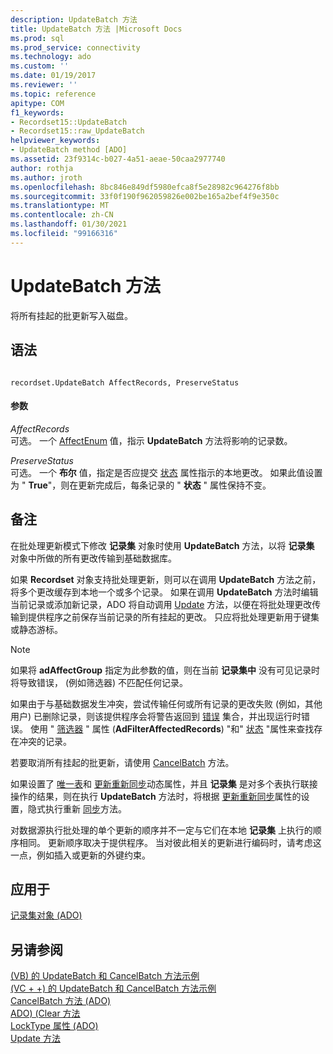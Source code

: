```yaml
---
description: UpdateBatch 方法
title: UpdateBatch 方法 |Microsoft Docs
ms.prod: sql
ms.prod_service: connectivity
ms.technology: ado
ms.custom: ''
ms.date: 01/19/2017
ms.reviewer: ''
ms.topic: reference
apitype: COM
f1_keywords:
- Recordset15::UpdateBatch
- Recordset15::raw_UpdateBatch
helpviewer_keywords:
- UpdateBatch method [ADO]
ms.assetid: 23f9314c-b027-4a51-aeae-50caa2977740
author: rothja
ms.author: jroth
ms.openlocfilehash: 8bc846e849df5980efca8f5e28982c964276f8bb
ms.sourcegitcommit: 33f0f190f962059826e002be165a2bef4f9e350c
ms.translationtype: MT
ms.contentlocale: zh-CN
ms.lasthandoff: 01/30/2021
ms.locfileid: "99166316"
---
```

# <a name="updatebatch-method"></a>UpdateBatch 方法
将所有挂起的批更新写入磁盘。  
  
## <a name="syntax"></a>语法  
  
```  
  
recordset.UpdateBatch AffectRecords, PreserveStatus  
```  
  
#### <a name="parameters"></a>参数  
 *AffectRecords*  
 可选。 一个 [AffectEnum](./affectenum.md) 值，指示 **UpdateBatch** 方法将影响的记录数。  
  
 *PreserveStatus*  
 可选。 一个 **布尔** 值，指定是否应提交 [状态](./status-property-ado-recordset.md) 属性指示的本地更改。 如果此值设置为 " **True**"，则在更新完成后，每条记录的 " **状态** " 属性保持不变。  
  
## <a name="remarks"></a>备注  
 在批处理更新模式下修改 **记录集** 对象时使用 **UpdateBatch** 方法，以将 **记录集** 对象中所做的所有更改传输到基础数据库。  
  
 如果 **Recordset** 对象支持批处理更新，则可以在调用 **UpdateBatch** 方法之前，将多个更改缓存到本地一个或多个记录。 如果在调用 **UpdateBatch** 方法时编辑当前记录或添加新记录，ADO 将自动调用 [Update](./update-method.md) 方法，以便在将批处理更改传输到提供程序之前保存当前记录的所有挂起的更改。 只应将批处理更新用于键集或静态游标。  
  
> [!NOTE]
>  如果将 **adAffectGroup** 指定为此参数的值，则在当前 **记录集中** 没有可见记录时将导致错误， (例如筛选器) 不匹配任何记录。  
  
 如果由于与基础数据发生冲突，尝试传输任何或所有记录的更改失败 (例如，其他用户) 已删除记录，则该提供程序会将警告返回到 [错误](./errors-collection-ado.md) 集合，并出现运行时错误。 使用 " [筛选器](./filter-property.md) " 属性 (**AdFilterAffectedRecords**) "和" [状态](./status-property-ado-recordset.md) "属性来查找存在冲突的记录。  
  
 若要取消所有挂起的批更新，请使用 [CancelBatch](./cancelbatch-method-ado.md) 方法。  
  
 如果设置了 [唯一表](./unique-table-unique-schema-unique-catalog-properties-dynamic-ado.md)和 [更新重新同步](./update-resync-property-dynamic-ado.md)动态属性，并且 **记录集** 是对多个表执行联接操作的结果，则在执行 **UpdateBatch** 方法时，将根据 [更新重新同步](./update-resync-property-dynamic-ado.md)属性的设置，隐式执行重新 [同步](./resync-method.md)方法。  
  
 对数据源执行批处理的单个更新的顺序并不一定与它们在本地 **记录集** 上执行的顺序相同。 更新顺序取决于提供程序。 当对彼此相关的更新进行编码时，请考虑这一点，例如插入或更新的外键约束。  
  
## <a name="applies-to"></a>应用于  
 [记录集对象 (ADO)](./recordset-object-ado.md)  
  
## <a name="see-also"></a>另请参阅  
 [ (VB) 的 UpdateBatch 和 CancelBatch 方法示例 ](./updatebatch-and-cancelbatch-methods-example-vb.md)   
 [ (VC + +) 的 UpdateBatch 和 CancelBatch 方法示例 ](./updatebatch-and-cancelbatch-methods-example-vc.md)   
 [CancelBatch 方法 (ADO) ](./cancelbatch-method-ado.md)   
 [ADO)  (Clear 方法 ](./clear-method-ado.md)   
 [LockType 属性 (ADO) ](./locktype-property-ado.md)   
 [Update 方法](./update-method.md)